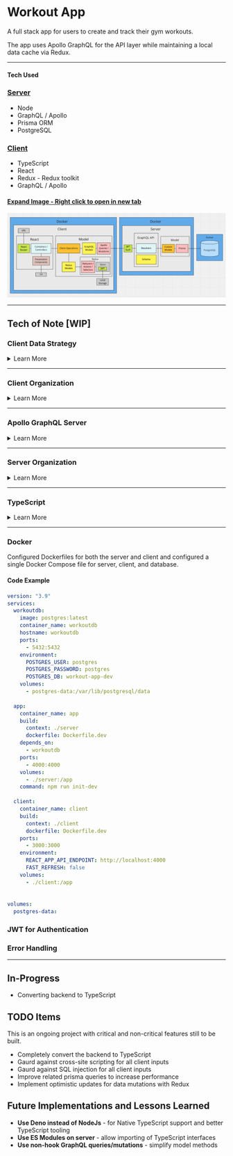 # Workout App

A full stack app for users to create and track their gym workouts.

The app uses Apollo GraphQL for the API layer while maintaining a local data cache via Redux.

---

#### Tech Used

### [Server](https://github.com/msolorio/workout-app)
- Node
- GraphQL / Apollo
- Prisma ORM
- PostgreSQL

### [Client](https://github.com/msolorio/workout-app-client)

- TypeScript
- React
- Redux - Redux toolkit
- GraphQL / Apollo

#### [Expand Image - Right click to open in new tab](https://raw.githubusercontent.com/msolorio/workout_app/main/readme-assets/workout-app-architecture.png)

![Workout app Architecture](./readme-assets/workout-app-architecture.png)

---

## Tech of Note [WIP]

### Client Data Strategy

<details>
  <summary>Learn More</summary>

<br>

Enabled persistent data storage with Apollo GraphQL hooks while maintaining a local cache of user's data via Redux.
- Decreased load on the server by [xxx%].
- Enabled nearly instantaneous performance for data reads.
- Allows for optimistic updates as a future feature - updating user data and creating new records client-side without waiting for a response from the server.

<br>

#### [Expand Image - Right click to open in new tab](https://raw.githubusercontent.com/msolorio/workout_app/main/readme-assets/client-data-strategy.png)

![Workout app Architecture](./readme-assets/client-data-strategy.png)


**Note:** Apollo GraphQL offers caching and one could say Redux was not necessary for this use case. I chose to implement Redux to practice coordinating the two data stores and to allow for optimistic updates as a future feature.

</details>

---
<!-- - On client
  - Error handling for GraphQL requests
    - Implemented a custom error handling mechanism as
    - an opportunity to more deeply understand error handling with GraphQL -->



### Client Organization

<details>
<summary>Learn More</summary>

<br>

Implemented separate layers for data interaction and component UI, mimicking MVC architecture. Container components managed high level coordination of page level tasks. Various model layers oversaw implementation details of working with data.

#### [Expand Image - Right click to open in new tab](https://raw.githubusercontent.com/msolorio/workout_app/main/readme-assets/client-mvc.png)

![MVC architecture on the client](./readme-assets/client-mvc.png)

#### Models - Redux and GraphQL Models
- For abstracting away vendor specific code for Apollo GraphQL and Redux
- Housing client-side error handling for GraphQL queries and mutations
- Uses React Hooks

#### Models - Client Operations Models
- For managing implementation details of communication between GraphQL and Redux
- Presenting high level operations to the controllers
- Uses React Hooks

#### Container Components (Controllers)
- Retrieving data from the URL
- Calling model methods for setting and retrieving data
- Managing local component state
- Handling events
- Handling redirects
- Pulling in UI and passing data

#### Presentation Components (View)
- Presenting data and styled UI

<br>

#### Code Example - Right click to open in new tab

The CreateWorkout container

[See full code](https://github.com/msolorio/workout_app_client/blob/main/src/pages/ShowWorkout/index.tsx)
```typescript
function CreateWorkout(): JSX.Element {
  const createWorkout = model.Workout.useCreateWorkout()

  const stateObj: State = {
    workoutId: null
  }

  const [state, setState] = useState(stateObj)


  const handleCreateWorkout = async (workoutData: WorkoutType) => {
    const createdWorkout: WorkoutType = await createWorkout(workoutData)

    if (createdWorkout.id) {
      setState({ workoutId: createdWorkout.id })
    }
  }

  if (state.workoutId) return <Redirect to={`/workouts/${state.workoutId}`} />

  return (
    <CreateWorkoutUi handleCreateWorkout={handleCreateWorkout} />
  )
}
```

`useCreateWorkout` method creates a workout with Apollo GraphQL, then stores in Redux. To integrate with Apollo hooks, I used hooks to manage model methods. The `useCreateWorkout` hook is called at the component's top level and returns a function that can be invoked in an event handler.

[See full code](https://github.com/msolorio/workout_app_client/blob/main/src/model/resources/Workout/index.ts)

```typescript
...
useCreateWorkout() {
  const createWorkoutGql = gql.Workout.useCreateWorkout()
  const createWorkoutRdx = rdx.Workout.useCreateWorkout()

  async function createWorkout(workoutData: WorkoutType): Promise<WorkoutOrErrorType> {
    const newWorkout = await createWorkoutGql(workoutData)

    if (!newWorkout.error) {
      createWorkoutRdx(newWorkout)
    }

    return newWorkout
  }

  return createWorkout
},
...
```

</details>

---

### Apollo GraphQL Server

<details>
  <summary>Learn More</summary>

Set up a 5-model GraphQL API enabling complete flexibility in traversing of data on the client.
- Allows for adding workout progress analysis features in the future, where complex data fetching would be required. For example, a feature could allow a user to see their progress on a per workout or per exercise basis.

#### [Expand Image - Right click to open in new tab](https://raw.githubusercontent.com/msolorio/workout_app/main/readme-assets/workout-app-erd.png)

![Workout App ERD](./readme-assets/workout-app-erd.png)

The client can specify the exact data it needs. Shown is a query requesting data for a workout, sessions associated with the workout, and users associated with each session. All recieved within a single request / response cycle.

![GraphQL Request Response Example](./readme-assets/graphql-req-res.png)

I found setting up the Apollo GraphQL server to be intuitive and a joy to work with. I find the prospect of complete data flexibility exciting. I'm interested in using GraphQL more and learning more about the problems it solves in the real-world.

</details>

---


### Server Organization

<details>
  <summary>Learn More</summary>

Decoupled the GraphQL API layer from data fetching layer allowing for easy repurposing of components. GraphQL could be switched out for a REST API, or the Prisma / Postgres model could be switched out to accomodate a different database.

#### Code Example
Below shows the resolver and model layer for creating a workout.

**Note:** In the model, closure is used to wrap the model method and grant it error handling with `createHandledQuery`.

```js
// Resolver Code
...
  createWorkout: async (parent, args, context) => {
    const modelArgs = {
      ...args,
      userId: context.userId
    }

    const { createdWorkout } = await Workout.createWorkout(modelArgs)

    return createdWorkout
  },
...

// Model Code
...
async function query({
  name,
  description,
  length,
  location,
  exercises,
  userId
}) {

  const newWorkout = await prisma.workout.create({
    data: {
      name: name,
      description: description,
      length: length,
      location: location,
      userId: Number(userId)
    }
  })

  if (exercises) {
    const formattedExercises = exercises.map(ex => {
      ex.workoutId = Number(newWorkout.id);
      return ex;
    })
  
    await prisma.exercise.createMany({
      data: formattedExercises
    })
  }

  return newWorkout;
}

const createWorkout = createHandledQuery(query)

return createWorkout
...
```
</details>

---

### TypeScript

<details>
  <summary>Learn More</summary>

The client is written entirely in TypeScript.

#### Lessons Learned
- Made me more aware of creating uniformity in my codebase
- Helped me develop faster, catching subtle bugs early (often before they became bugs) and notifying me of function contracts.

#### In-Progress
- Currently converting the backend to TypeScript

</details>

---

### Docker
Configured Dockerfiles for both the server and client and configured a single Docker Compose file for server, client, and database.

#### Code Example
```yml
version: "3.9"
services:
  workoutdb:
    image: postgres:latest
    container_name: workoutdb
    hostname: workoutdb
    ports:
      - 5432:5432
    environment:
      POSTGRES_USER: postgres
      POSTGRES_PASSWORD: postgres
      POSTGRES_DB: workout-app-dev
    volumes:
      - postgres-data:/var/lib/postgresql/data

  app:
    container_name: app
    build:
      context: ./server
      dockerfile: Dockerfile.dev
    depends_on:
      - workoutdb
    ports:
      - 4000:4000
    volumes:
      - ./server:/app
    command: npm run init-dev

  client:
    container_name: client
    build:
      context: ./client
      dockerfile: Dockerfile.dev
    ports:
      - 3000:3000
    environment:
      REACT_APP_API_ENDPOINT: http://localhost:4000
      FAST_REFRESH: false
    volumes:
      - ./client:/app


volumes:
  postgres-data:
```

### JWT for Authentication

<!-- 
- A standard for securely transmitting information between parties
- JWTs can ve verified because they are digitally signed
- Signiture is generated with the header and payload
  - verifies the JWT has not been tampered with

Security issues
- do not store sensitive data in the token
- do not allow it to be valid longer than necessary

 -->

### Error Handling

---

## In-Progress
- Converting backend to TypeScript

## TODO Items
This is an ongoing project with critical and non-critical features still to be built.
- Completely convert the backend to TypeScript
- Gaurd against cross-site scripting for all client inputs
- Gaurd against SQL injection for all client inputs
- Improve related prisma queries to increase performance
- Implement optimistic updates for data mutations with Redux


## Future Implementations and Lessons Learned
- **Use Deno instead of NodeJs** - for Native TypeScript support and better TypeScript tooling
- **Use ES Modules on server** - allow importing of TypeScript interfaces
- **Use non-hook GraphQL queries/mutations** - simplify model methods
